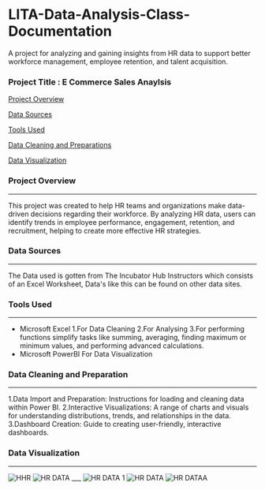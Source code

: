 # LITA-Data-Analysis-Class-Documentation
A project for analyzing and gaining insights from HR data to support better workforce management, employee retention, and talent acquisition.

### Project Title : E Commerce Sales Anaylsis
 [Project Overview](#project-overview)
 
 [Data Sources](#data-sources)
 
 [Tools Used](#tools-used)
 
 [Data Cleaning and Preparations](#data-cleaning-and-preparations)
 
 [Data Visualization](#data-visualization)

### Project Overview
 ---
This project was created to help HR teams and organizations make data-driven decisions regarding their workforce. By analyzing HR data, users can identify trends in employee performance, engagement, retention, and recruitment, helping to create more effective HR strategies.

### Data Sources
---
The Data used is gotten from The Incubator Hub Instructors which consists of an Excel Worksheet, Data's like this can be found on other data sites.

###  Tools Used 
---
- Microsoft Excel
  1.For Data Cleaning
  2.For Analysing
  3.For performing functions simplify tasks like summing, averaging, finding maximum or minimum values, and performing advanced calculations.
- Microsoft PowerBI
  For Data Visualization

### Data Cleaning and Preparation
---
  1.Data Import and Preparation:
  Instructions for loading and cleaning data within Power BI.
  2.Interactive Visualizations:
  A range of charts and visuals for understanding distributions, trends, and relationships in the data.
  3.Dashboard Creation:
  Guide to creating user-friendly, interactive dashboards.
  
### Data Visualization
---
![HHR](https://github.com/user-attachments/assets/cce45da9-63ad-4d96-aab3-5b2db43e8a9d)
![HR DATA ___](https://github.com/user-attachments/assets/3b456b98-5ebd-47e3-9a82-0ff23c0e6491)
![HR DATA 1](https://github.com/user-attachments/assets/b0e70857-6e24-4450-9532-25fa58f01953)
![HR DATA](https://github.com/user-attachments/assets/532e4401-a8f3-4460-b53b-9116061ac2fb)
![HR DATAA](https://github.com/user-attachments/assets/a3bb35b8-dcd2-44c9-b3b2-ca9db688f368)


 
